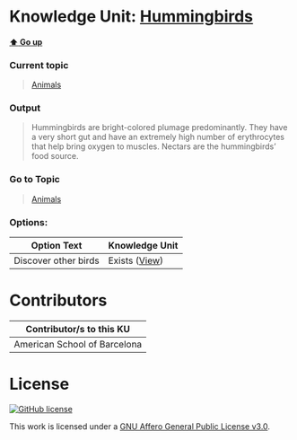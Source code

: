# Knowledge Unit: [Hummingbirds](../../knowledge_units/animals/hummingbirds.md)

#### [:arrow_up: Go up](../../topics/animals.md)
### Current topic
> [Animals](../../topics/animals.md)
### Output
> Hummingbirds are bright-colored plumage predominantly. They have a very short gut and have an extremely high number of erythrocytes that help bring oxygen to muscles. Nectars are the hummingbirds’ food source.
### Go to Topic
> [Animals](../../topics/animals.md)

### Options: 

| Option Text | Knowledge Unit |
| - | - |  
| Discover other birds  |  Exists ([View](../../knowledge_units/animals/discover-other-birds.md))  | 

# Contributors

| Contributor/s to this KU |
| - | 
| American School of Barcelona |

# License
[![GitHub license](https://img.shields.io/github/license/inbrainz/cerebro)](https://github.com/inbrainz/cerebro/blob/master/LICENSE)

This work is licensed under a [GNU Affero General Public License v3.0](https://www.gnu.org/licenses/agpl-3.0.txt).
